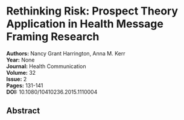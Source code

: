 # Rethinking Risk: Prospect Theory Application in Health Message Framing Research

**Authors:** Nancy Grant Harrington, Anna M. Kerr  
**Year:** None  
**Journal:** Health Communication  
**Volume:** 32  
**Issue:** 2  
**Pages:** 131-141  
**DOI:** 10.1080/10410236.2015.1110004  

## Abstract


